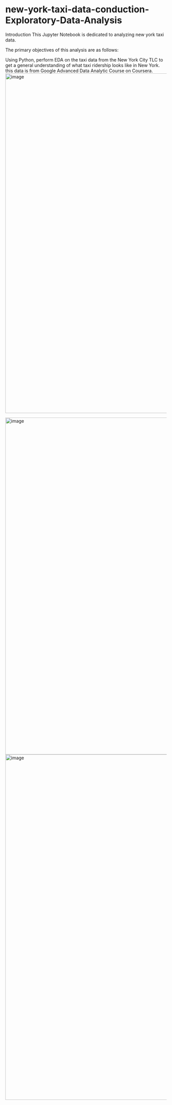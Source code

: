 # new-york-taxi-data-conduction-Exploratory-Data-Analysis
Introduction 
This Jupyter Notebook is dedicated to analyzing new york taxi data.

The primary objectives of this analysis are as follows:

Using Python, perform EDA on the taxi data from the New York City TLC to get a general understanding of what taxi ridership looks like in New York.
this data is from Google Advanced Data Analytic Course on Coursera. 
<img width="1061" alt="image" src="https://github.com/turgutguvenc/new-york-taxi-data-conduction-Exploratory-Data-Analysis/assets/63226091/7b4721d0-1343-461a-8552-174bbd609af4">

<img width="1052" alt="image" src="https://github.com/turgutguvenc/new-york-taxi-data-conduction-Exploratory-Data-Analysis/assets/63226091/5f4a06c4-9a91-4a94-9cbc-c53c909ece84">


<img width="1079" alt="image" src="https://github.com/turgutguvenc/new-york-taxi-data-conduction-Exploratory-Data-Analysis/assets/63226091/697cc4b2-c1e5-4532-9386-086bf1b2215b">

